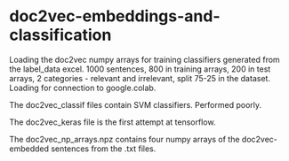 # doc2vec-embeddings-and-classification

Loading the doc2vec numpy arrays for training classifiers generated from the label_data excel. 1000 sentences, 800 in training arrays, 200 in test arrays, 2 categories - relevant and irrelevant, split 75-25 in the dataset. Loading for connection to google.colab.

The doc2vec_classif files contain SVM classifiers. Performed poorly.

The doc2vec_keras file is the first attempt at tensorflow.

The doc2vec_np_arrays.npz contains four numpy arrays of the doc2vec-embedded sentences from the .txt files. 
